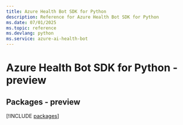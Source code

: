 ```yaml
---
title: Azure Health Bot SDK for Python
description: Reference for Azure Health Bot SDK for Python
ms.date: 07/01/2025
ms.topic: reference
ms.devlang: python
ms.service: azure-ai-health-bot
---
```

# Azure Health Bot SDK for Python - preview
## Packages - preview
[!INCLUDE [packages](health-bot-index.md)]
